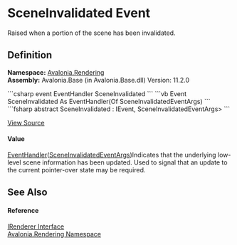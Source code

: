 # SceneInvalidated Event


Raised when a portion of the scene has been invalidated.



## Definition
**Namespace:** <a href="N_Avalonia_Rendering">Avalonia.Rendering</a>  
**Assembly:** Avalonia.Base (in Avalonia.Base.dll) Version: 11.2.0

<Tabs groupId="api-code-preview">
<TabItem value="csharp" label="C#">
```csharp
event EventHandler<SceneInvalidatedEventArgs> SceneInvalidated
```
</TabItem>
<TabItem value="vb" label="VB">
```vb
Event SceneInvalidated As EventHandler(Of SceneInvalidatedEventArgs)
```
</TabItem>
<TabItem value="fsharp" label="F#">
```fsharp
abstract SceneInvalidated : IEvent<EventHandler<SceneInvalidatedEventArgs>,
    SceneInvalidatedEventArgs>
```
</TabItem>
</Tabs>



<a href="https://github.com/AvaloniaUI/Avalonia/tree/master/src/Avalonia.Base/Rendering/IRenderer.cs" title="View the source code">View Source</a>



#### Value
<a href="https://learn.microsoft.com/dotnet/api/system.eventhandler-1" target="_blank" rel="noopener noreferrer">EventHandler</a>(<a href="T_Avalonia_Rendering_SceneInvalidatedEventArgs">SceneInvalidatedEventArgs</a>)Indicates that the underlying low-level scene information has been updated. Used to signal that an update to the current pointer-over state may be required.

## See Also


#### Reference
<a href="T_Avalonia_Rendering_IRenderer">IRenderer Interface</a>  
<a href="N_Avalonia_Rendering">Avalonia.Rendering Namespace</a>  
